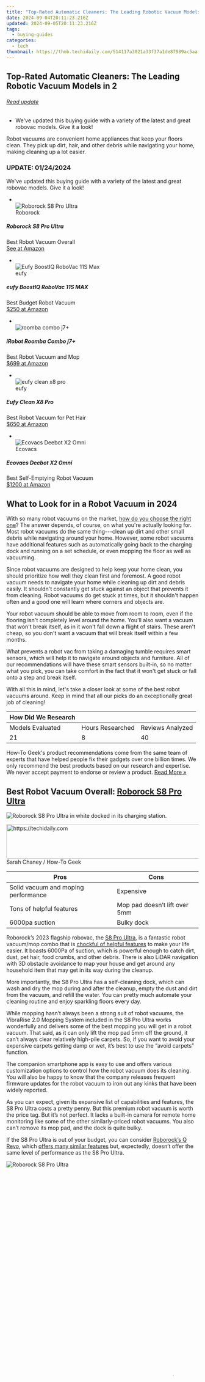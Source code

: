 ```yaml
---
title: "Top-Rated Automatic Cleaners: The Leading Robotic Vacuum Models in 2"
date: 2024-09-04T20:11:23.216Z
updated: 2024-09-05T20:11:23.216Z
tags:
  - buying-guides
categories:
  - tech
thumbnail: https://thmb.techidaily.com/514117a3021a33f37a1de87989ac5aafb2c56d537f2dcd6dd1e7e40ca67a9fa0.jpg
---
```


## Top-Rated Automatic Cleaners: The Leading Robotic Vacuum Models in 2

###### [Read update](https://facebook-record-videos.techidaily.com/2024-approved-virtual-validation-subscribers-buttons-reward-system/) 

* We've updated this buying guide with a variety of the latest and great robovac models. Give it a look!

 Robot vacuums are convenient home appliances that keep your floors clean. They pick up dirt, hair, and other debris while navigating your home, making cleaning up a lot easier.

###  UPDATE: 01/24/2024

 We've updated this buying guide with a variety of the latest and great robovac models. Give it a look!

* [](http://www.amazon.com/dp/B0BR5CGY21/?tag=hotoge-20&ascsubtag=UUhtgUeUpU208961&asc%5Frefurl=https%3A%2F%2Fwww.howtogeek.com%2F749819%2Fbest-robot-vacuum%2F&asc%5Fcampaign=Commerce)  
![Roborock S8 Pro Ultra](https://static1.howtogeekimages.com/wordpress/wp-content/uploads/2024/01/roborock-s8-pro-ultra.png)  
Roborock  
#####  Roborock S8 Pro Ultra  
Best Robot Vacuum Overall  
[See at Amazon](http://www.amazon.com/dp/B0BR5CGY21/?tag=hotoge-20&ascsubtag=UUhtgUeUpU208961&asc%5Frefurl=https%3A%2F%2Fwww.howtogeek.com%2F749819%2Fbest-robot-vacuum%2F&asc%5Fcampaign=Commerce)
* [](https://www.amazon.com/eufy-Super-Thin-Super-Strong-Self-Charging-Medium-Pile/dp/B07R295MLS?tag=hotoge-20&ascsubtag=UUhtgUeUpU208961&asc%5Frefurl=https%3A%2F%2Fwww.howtogeek.com%2F749819%2Fbest-robot-vacuum%2F&asc%5Fcampaign=Commerce)  
![Eufy BoostIQ RoboVac 11S Max](https://static1.howtogeekimages.com/wordpress/wp-content/uploads/2024/01/eufy-boostiq-robovac-11s-max.png)  
eufy  
#####  eufy BoostIQ RoboVac 11S MAX  
Best Budget Robot Vacuum  
[$250 at Amazon](https://www.amazon.com/eufy-Super-Thin-Super-Strong-Self-Charging-Medium-Pile/dp/B07R295MLS?tag=hotoge-20&ascsubtag=UUhtgUeUpU208961&asc%5Frefurl=https%3A%2F%2Fwww.howtogeek.com%2F749819%2Fbest-robot-vacuum%2F&asc%5Fcampaign=Commerce)
* [](https://www.amazon.com/iRobot%C2%AE-Roomba-ComboTM-Self-Emptying-Vacuum/dp/B0BCH3J9RD?tag=hotoge-20&ascsubtag=UUhtgUeUpU208961&asc%5Frefurl=https%3A%2F%2Fwww.howtogeek.com%2F749819%2Fbest-robot-vacuum%2F&asc%5Fcampaign=Commerce)  
![roomba combo j7+](https://static1.howtogeekimages.com/wordpress/wp-content/uploads/2023/12/roomba-combo-j7.png)  
#####  iRobot Roomba Combo j7+  
Best Robot Vacuum and Mop  
[$699 at Amazon](https://www.amazon.com/iRobot%C2%AE-Roomba-ComboTM-Self-Emptying-Vacuum/dp/B0BCH3J9RD?tag=hotoge-20&ascsubtag=UUhtgUeUpU208961&asc%5Frefurl=https%3A%2F%2Fwww.howtogeek.com%2F749819%2Fbest-robot-vacuum%2F&asc%5Fcampaign=Commerce)
* [](https://www.amazon.com/eufy-Self-Empty-Twin-Turbine-Detangling-Navigation/dp/B0C4L8D11B?tag=hotoge-20&ascsubtag=UUhtgUeUpU208961&asc%5Frefurl=https%3A%2F%2Fwww.howtogeek.com%2F749819%2Fbest-robot-vacuum%2F&asc%5Fcampaign=Commerce)  
![eufy clean x8 pro](https://static1.howtogeekimages.com/wordpress/wp-content/uploads/2024/01/eufy-clean-x8-pro.png)  
eufy  
#####  Eufy Clean X8 Pro  
Best Robot Vacuum for Pet Hair  
[$650 at Amazon](https://www.amazon.com/eufy-Self-Empty-Twin-Turbine-Detangling-Navigation/dp/B0C4L8D11B?tag=hotoge-20&ascsubtag=UUhtgUeUpU208961&asc%5Frefurl=https%3A%2F%2Fwww.howtogeek.com%2F749819%2Fbest-robot-vacuum%2F&asc%5Fcampaign=Commerce)
* [](https://amazon.com/dp/B0CDPJ2C94?tag=hotoge-20&ascsubtag=UUhtgUeUpU208961&asc%5Frefurl=https%3A%2F%2Fwww.howtogeek.com%2F749819%2Fbest-robot-vacuum%2F&asc%5Fcampaign=Commerce)  
![Ecovacs Deebot X2 Omni](https://static1.howtogeekimages.com/wordpress/wp-content/uploads/2024/01/ecovacs-deebot-x2-omni.png)  
Ecovacs  
#####  Ecovacs Deebot X2 Omni  
Best Self-Emptying Robot Vacuum  
[$1200 at Amazon](https://amazon.com/dp/B0CDPJ2C94?tag=hotoge-20&ascsubtag=UUhtgUeUpU208961&asc%5Frefurl=https%3A%2F%2Fwww.howtogeek.com%2F749819%2Fbest-robot-vacuum%2F&asc%5Fcampaign=Commerce)

##  What to Look for in a Robot Vacuum in 2024

 With so many robot vacuums on the market, [how do you choose the right one](https://remote-screen-capture.techidaily.com/easyscreen-videotaker-analysis-plus-other-apps-for-2024/)? The answer depends, of course, on what you're actually looking for. Most robot vacuums do the same thing---clean up dirt and other small debris while navigating around your home. However, some robot vacuums have additional features such as automatically going back to the charging dock and running on a set schedule, or even mopping the floor as well as vacuuming.

 Since robot vacuums are designed to help keep your home clean, you should prioritize how well they clean first and foremost. A good robot vacuum needs to navigate your home while cleaning up dirt and debris easily. It shouldn't constantly get stuck against an object that prevents it from cleaning. Robot vacuums do get stuck at times, but it shouldn't happen often and a good one will learn where corners and objects are.

 Your robot vacuum should be able to move from room to room, even if the flooring isn't completely level around the home. You'll also want a vacuum that won't break itself, as in it won't fall down a flight of stairs. These aren't cheap, so you don't want a vacuum that will break itself within a few months.

 What prevents a robot vac from taking a damaging tumble requires smart sensors, which will help it to navigate around objects and furniture. All of our recommendations will have these smart sensors built-in, so no matter what you pick, you can take comfort in the fact that it won't get stuck or fall onto a step and break itself.

 With all this in mind, let's take a closer look at some of the best robot vacuums around. Keep in mind that all our picks do an exceptionally great job of cleaning!

| **How Did We Research** |                  |                  |
| ----------------------- | ---------------- | ---------------- |
| Models Evaluated        | Hours Researched | Reviews Analyzed |
| 21                      | 8                | 40               |

 How-To Geek's product recommendations come from the same team of experts that have helped people fix their gadgets over one billion times. We only recommend the best products based on our research and expertise. We never accept payment to endorse or review a product. [Read More »](https://win-howtos.techidaily.com/resolving-unresponsive-mousepad-problems-on-windows-systems-windows-7810/) 

##  Best Robot Vacuum Overall: [Roborock S8 Pro Ultra](https://www.amazon.com/Pro-Ultra-Self-Washing-Self-Refilling-Self-Emptying-dp-B0BVB5PTDK/dp/B0BVB5PTDK?tag=hotoge-20&ascsubtag=UUhtgUeUpU208961&asc%5Frefurl=https%3A%2F%2Fwww.howtogeek.com%2F749819%2Fbest-robot-vacuum%2F&asc%5Fcampaign=Commerce) 

![Roborock S8 Pro Ultra in white docked in its charging station.](https://static1.howtogeekimages.com/wordpress/wp-content/uploads/2023/07/c4af181f.jpg) 

<!-- affiliate ads begin -->
<a href="https://aligracehair.sjv.io/c/5597632/1918719/19272" target="_top" id="1918719">
  <img src="//a.impactradius-go.com/display-ad/19272-1918719" border="0" alt="https://techidaily.com" width="728" height="90"/>
</a>
<img height="0" width="0" src="https://aligracehair.sjv.io/i/5597632/1918719/19272" style="position:absolute;visibility:hidden;" border="0" />
<!-- affiliate ads end -->
Sarah Chaney / How-To Geek

| Pros                                | Cons                          |
| ----------------------------------- | ----------------------------- |
| Solid vacuum and moping performance | Expensive                     |
| Tons of helpful features            | Mop pad doesn’t lift over 5mm |
| 6000pa suction                      | Bulky dock                    |

 Roborock’s 2023 flagship robovac, the [S8 Pro Ultra](https://www.amazon.com/Pro-Ultra-Self-Washing-Self-Refilling-Self-Emptying-dp-B0BVB5PTDK/dp/B0BVB5PTDK?tag=hotoge-20&ascsubtag=UUhtgUeUpU208961&asc%5Frefurl=https%3A%2F%2Fwww.howtogeek.com%2F749819%2Fbest-robot-vacuum%2F&asc%5Fcampaign=Commerce), is a fantastic robot vacuum/mop combo that is [chockful of helpful features](https://extra-lessons.techidaily.com/updated-canons-spectral-conversion-paid-and-gratis-lut-tools/) to make your life easier. It boasts 6000Pa of suction, which is powerful enough to catch dirt, dust, pet hair, food crumbs, and other debris. There is also LiDAR navigation with 3D obstacle avoidance to map your house and get around any household item that may get in its way during the cleanup. 

 More importantly, the S8 Pro Ultra has a self-cleaning dock, which can wash and dry the mop during and after the cleanup, empty the dust and dirt from the vacuum, and refill the water. You can pretty much automate your cleaning routine and enjoy sparkling floors every day. 

 While mopping hasn’t always been a strong suit of robot vacuums, the VibraRise 2.0 Mopping System included in the S8 Pro Ultra works wonderfully and delivers some of the best mopping you will get in a robot vacuum. That said, as it can only lift the mop pad 5mm off the ground, it can’t always clear relatively high-pile carpets. So, if you want to avoid your expensive carpets getting damp or wet, it’s best to use the “avoid carpets” function. 

 The companion smartphone app is easy to use and offers various customization options to control how the robot vacuum does its cleaning. You will also be happy to know that the company releases frequent firmware updates for the robot vacuum to iron out any kinks that have been widely reported. 

 As you can expect, given its expansive list of capabilities and features, the S8 Pro Ultra costs a pretty penny. But this premium robot vacuum is worth the price tag. But it’s not perfect. It lacks a built-in camera for remote home monitoring like some of the other similarly-priced robot vacuums. You also can’t remove its mop pad, and the dock is quite bulky. 

 If the S8 Pro Ultra is out of your budget, you can consider [Roborock’s Q Revo](https://www.amazon.com/roborock-Auto-Drying-Self-Refilling-Self-Emptying-Avoidance/dp/B0BVVSTJWS/?tag=hotoge-20&ascsubtag=UUhtgUeUpU208961&asc%5Frefurl=https%3A%2F%2Fwww.howtogeek.com%2F749819%2Fbest-robot-vacuum%2F&asc%5Fcampaign=Commerce), which [offers many similar features](https://fox-glue.techidaily.com/in-2024-accelerating-video-success-on-youtube-for-100kplus-views/) but, expectedly, doesn’t offer the same level of performance as the S8 Pro Ultra. 

![Roborock S8 Pro Ultra](https://static1.howtogeekimages.com/wordpress/wp-content/uploads/2024/01/roborock-s8-pro-ultra.png) 

<!-- affiliate ads begin -->
<span id="1542129">
					<video width="864" height="1152" style="cursor:pointer"
           poster="//a.impactradius-go.com/display-clicktoplayimage/1542129.png"
           onclick="if(!this.playClicked){this.play();this.setAttribute('controls',true);this.playClicked=true;}">
	   <source src="//a.impactradius-go.com/display-ad/16836-1542129">
	   <img src="//a.impactradius-go.com/display-clicktoplayimage/1542129.png" style="border: none; height: 100%; width: 100%; object-fit: contain">
	</video>
	<div style="width:540px;text-align:center"><a href="javascript:window.open(decodeURIComponent('https%3A%2F%2F25home.pxf.io%2Fc%2F5597632%2F1542129%2F16836'), '_blank');void(0);">Click here</a></div>
</span>
<img height="0" width="0" src="https://imp.pxf.io/i/5597632/1542129/16836" style="position:absolute;visibility:hidden;" border="0" />
<!-- affiliate ads end -->
![](https://static1.howtogeekimages.com/wordpresshttps://static0.howtogeekimages.com/wordpress/wp-content/uploads/2024/01/htg-best-of-2024-1.png) 

<!-- affiliate ads begin -->
<span id="1982570">
					<video width="576" height="240" style="cursor:pointer"
           poster="//a.impactradius-go.com/display-clicktoplayimage/1982570.png"
           onclick="if(!this.playClicked){this.play();this.setAttribute('controls',true);this.playClicked=true;}">
	   <source src="//a.impactradius-go.com/display-ad/22993-1982570">
	   <img src="//a.impactradius-go.com/display-clicktoplayimage/1982570.png" style="border: none; height: 100%; width: 100%; object-fit: contain">
	</video>
	<div style="width:360px;text-align:center"><a href="javascript:window.open(decodeURIComponent('https%3A%2F%2Fhomestyler.sjv.io%2Fc%2F5597632%2F1982570%2F22993'), '_blank');void(0);">Click here</a></div>
</span>
<img height="0" width="0" src="https://imp.pxf.io/i/5597632/1982570/22993" style="position:absolute;visibility:hidden;" border="0" />
<!-- affiliate ads end -->
Best Robot Vacuum Overall

#####  Roborock S8 Pro Ultra

The Roborock S8 Pro Ultra is a premium robot vacuum cum mop that delivers outstanding performance and a hands-free cleaning experience.

[See at Amazon](http://www.amazon.com/dp/B0BR5CGY21/?tag=hotoge-20&ascsubtag=UUhtgUeUpU208961&asc%5Frefurl=https%3A%2F%2Fwww.howtogeek.com%2F749819%2Fbest-robot-vacuum%2F&asc%5Fcampaign=Commerce) [See at roborock](https://roborock.pxf.io/c/156932/1179705/14848?subId1=UUhtgUeUpU208961&subId2=ehtg&u=https%3A%2F%2Fus.roborock.com%2Fproducts%2Froborock-s8-pro-ultra%2F) [See at Best Buy](https://shop-links.co/link/?exclusive=1&publisher_slug=itechdaily19598&url=https%3A%2F%2Fwww.bestbuy.com%2Fsite%2Froborock-s8-pro-ultra-wht-wi-fi-connected-robot-vacuum-mop-with-rockdock-ultra-dock-white%2F6540937.p) 

<!-- affiliate ads begin -->
<a href="https://aligracehair.sjv.io/c/5597632/2006919/19272" target="_top" id="2006919">
  <img src="//a.impactradius-go.com/display-ad/19272-2006919" border="0" alt="https://techidaily.com" width="728" height="90"/>
</a>
<img height="0" width="0" src="https://aligracehair.sjv.io/i/5597632/2006919/19272" style="position:absolute;visibility:hidden;" border="0" />
<!-- affiliate ads end -->
##  Best Budget Robot Vacuum: [eufy BoostIQ RoboVac 11S Max](https://www.amazon.com/eufy-Super-Thin-Super-Strong-Self-Charging-Medium-Pile/dp/B07R295MLS?tag=hotoge-20&ascsubtag=UUhtgUeUpU208961&asc%5Frefurl=https%3A%2F%2Fwww.howtogeek.com%2F749819%2Fbest-robot-vacuum%2F&asc%5Fcampaign=Commerce) 

![Eufy BoostIQ RoboVac 11S Max](https://static1.howtogeekimages.com/wordpress/wp-content/uploads/2024/01/eufy-boostiq-robovac-11s-max.jpg) 

<!-- affiliate ads begin -->
<span id="1982596">
					<video width="576" height="240" style="cursor:pointer"
           poster="//a.impactradius-go.com/display-clicktoplayimage/1982596.png"
           onclick="if(!this.playClicked){this.play();this.setAttribute('controls',true);this.playClicked=true;}">
	   <source src="//a.impactradius-go.com/display-ad/22993-1982596">
	   <img src="//a.impactradius-go.com/display-clicktoplayimage/1982596.png" style="border: none; height: 100%; width: 100%; object-fit: contain">
	</video>
	<div style="width:360px;text-align:center"><a href="javascript:window.open(decodeURIComponent('https%3A%2F%2Fhomestyler.sjv.io%2Fc%2F5597632%2F1982596%2F22993'), '_blank');void(0);">Click here</a></div>
</span>
<img height="0" width="0" src="https://imp.pxf.io/i/5597632/1982596/22993" style="position:absolute;visibility:hidden;" border="0" />
<!-- affiliate ads end -->
eufy

| Pros                    | Cons                        |
| ----------------------- | --------------------------- |
| Slim design             | No maps or LiDAR navigation |
| Good vacuum performance | No included mop             |
| Easy to use             |                             |
| Affordable              |                             |

 While the [eufy BoostIQ RoboVac 11S Max](https://www.amazon.com/eufy-Super-Thin-Super-Strong-Self-Charging-Medium-Pile/dp/B07R295MLS?tag=hotoge-20&ascsubtag=UUhtgUeUpU208961&asc%5Frefurl=https%3A%2F%2Fwww.howtogeek.com%2F749819%2Fbest-robot-vacuum%2F&asc%5Fcampaign=Commerce) isn’t exactly a cheap robot vacuum, it’s affordable and offers good value for money. The eufy offering is also ultra-simple and perfect for anyone who doesn’t want to fiddle around with apps and settings. Plus, its slimmer profile helps it reach under couches and beds without trouble. 

 The 11S Max has a reasonable 2000Pa suction, and it does a good job on bare floors and efficiently picks up dirt and debris. You will also be happy to know that the built-in dust bin is big enough for a couple of rounds before you need to empty it. 

 Instead of a more sophisticated LiDAR system, the RoboVac 11S Max uses infrared sensors to navigate around your home as a part of bounce navigation. This isn’t very efficient, but it is enough to get the job done. Additionally, in place of a smartphone app, you get a remote to control the vacuum and set the cleaning mode and other options. 

 In other highlights, the eufy robot vacuum doesn’t require network connectivity. So, getting it up and running is as simple as plugging the charging dock, charging it, and using the remote to start a cleaning session. It can run for about 100 minutes on a single charge. 

 Sure, it’s far from the smartest or most feature-rich robot vacuum on the market. But if you want an affordable, no-frills cleaner for your home, the eufy BoostIQ RoboVac 11S Max is a good option.

![Eufy BoostIQ RoboVac 11S Max](https://static1.howtogeekimages.com/wordpress/wp-content/uploads/2024/01/eufy-boostiq-robovac-11s-max.png) 

<!-- affiliate ads begin -->
<a href="https://appsumo.8odi.net/c/5597632/2111968/7443" target="_top" id="2111968">
  <img src="//a.impactradius-go.com/display-ad/7443-2111968" border="0" alt="https://techidaily.com" width="728" height="90"/>
</a>
<img height="0" width="0" src="https://appsumo.8odi.net/i/5597632/2111968/7443" style="position:absolute;visibility:hidden;" border="0" />
<!-- affiliate ads end -->
![](https://static1.howtogeekimages.com/wordpresshttps://static0.howtogeekimages.com/wordpress/wp-content/uploads/2024/01/htg-best-of-2024-1.png) 

Best Budget Robot Vacuum

#####  eufy BoostIQ RoboVac 11S MAX

eufy BoostIQ RoboVac 11S Max is a good choice for basic automated cleaning. It won’t leave a big hole in your pocket and is easy to use.

[$250 at Amazon](https://www.amazon.com/eufy-Super-Thin-Super-Strong-Self-Charging-Medium-Pile/dp/B07R295MLS?tag=hotoge-20&ascsubtag=UUhtgUeUpU208961&asc%5Frefurl=https%3A%2F%2Fwww.howtogeek.com%2F749819%2Fbest-robot-vacuum%2F&asc%5Fcampaign=Commerce) [See at Eufy](https://us.eufy.com/products/t2126113) 

##  Best Robot Vacuum and Mop: [iRobot Roomba Combo j7+](https://www.amazon.com/iRobot%C2%AE-Roomba-ComboTM-Self-Emptying-Vacuum/dp/B0BCH3J9RD?tag=hotoge-20&ascsubtag=UUhtgUeUpU208961&asc%5Frefurl=https%3A%2F%2Fwww.howtogeek.com%2F749819%2Fbest-robot-vacuum%2F&asc%5Fcampaign=Commerce) 

![iRobot Roomba Combo j7+ cleaning a carpet](https://static1.howtogeekimages.com/wordpress/wp-content/uploads/2021/09/iRobot-Roomba-Combo-j7-cleaning-a-carpet.png) 

<!-- affiliate ads begin -->
<span id="1834903">
					<video width="864" height="1536" style="cursor:pointer"
           poster="//a.impactradius-go.com/display-clicktoplayimage/1834903.png"
           onclick="if(!this.playClicked){this.play();this.setAttribute('controls',true);this.playClicked=true;}">
	   <source src="//a.impactradius-go.com/display-ad/16836-1834903">
	   <img src="//a.impactradius-go.com/display-clicktoplayimage/1834903.png" style="border: none; height: 100%; width: 100%; object-fit: contain">
	</video>
	<div style="width:540px;text-align:center"><a href="javascript:window.open(decodeURIComponent('https%3A%2F%2F25home.pxf.io%2Fc%2F5597632%2F1834903%2F16836'), '_blank');void(0);">Click here</a></div>
</span>
<img height="0" width="0" src="https://imp.pxf.io/i/5597632/1834903/16836" style="position:absolute;visibility:hidden;" border="0" />
<!-- affiliate ads end -->
_Tyler Hayes / How-To Geek_

| Pros                                                       | Cons      |
| ---------------------------------------------------------- | --------- |
| Can go from mopping to vacuuming without manual input      | Expensive |
| Charging station holds two months of debris                |           |
| Powerful smartphone app lets you personalize your cleaning |           |

 The big selling point of the [iRobot Roomba Combo j7+](https://www.amazon.com/iRobot%C2%AE-Roomba-ComboTM-Self-Emptying-Vacuum/dp/B0BCH3J9RD?tag=hotoge-20&ascsubtag=UUhtgUeUpU208961&asc%5Frefurl=https%3A%2F%2Fwww.howtogeek.com%2F749819%2Fbest-robot-vacuum%2F&asc%5Fcampaign=Commerce) is its ability to go from mopping floors to vacuuming carpets without any manual input. This lets you automate your entire cleaning schedule, although it'll cost you a pretty penny---the j7+ clocks in at $1,100.

 The only product on this list that's more expensive is the [Roborock S7 MaxV Ultra](https://extra-tips.techidaily.com/unlocking-srt-expertise-essential-insights/), but no doubt you're getting a lot of great features for your investment. Aside from its ability to stow away its mop when moving onto carpet, the Combo j7+ offers a high-end avoidance and mapping system, the ability to empty its dustbin when done cleaning, and software that adapts to your home.

 Of course, all those cool features mean nothing if the Roomba Combo j7+ can't effectively clean your carpet. But, thanks to a sweeping edge brush, multi-surface rubber brush, and enough suction to remove just about anything tangled in your carpet, you can rest easy knowing your floors are nice and tidy after this Roomba runs.

 For homes that have both hardwood and carpet, the versatility offered by the Roomba Combo j7+ is unparalleled. As long as you don't mind the hefty price tag, this robot vacuum is the best way to automate all your floor-related chores.

![roomba combo j7+](https://static1.howtogeekimages.com/wordpress/wp-content/uploads/2023/12/roomba-combo-j7.png) 

![](https://static1.howtogeekimages.com/wordpresshttps://static0.howtogeekimages.com/wordpress/wp-content/uploads/2024/01/htg-best-of-2024-1.png) 

Best Robot Vacuum and Mop

#####  iRobot Roomba Combo j7+

$699 $1100 Save $401 

It's a bit on the pricey side, but the Roomba Combo j7+ can go from mopping to vacuuming without any manual input. That alone makes it worth a closer look.

[$699 at Amazon](https://www.amazon.com/iRobot%C2%AE-Roomba-ComboTM-Self-Emptying-Vacuum/dp/B0BCH3J9RD?tag=hotoge-20&ascsubtag=UUhtgUeUpU208961&asc%5Frefurl=https%3A%2F%2Fwww.howtogeek.com%2F749819%2Fbest-robot-vacuum%2F&asc%5Fcampaign=Commerce) [See at bestbuy](https://shop-links.co/link/?exclusive=1&publisher_slug=itechdaily19598&url=https%3A%2F%2Fwww.bestbuy.com%2Fsite%2Firobot__roomba_combo%2F6519640.p%3FskuId%3D6519640) [See at Target](https://shop-links.co/link/?exclusive=1&publisher_slug=itechdaily19598&url=https%3A%2F%2Fwww.target.com%2Fp%2Firobot%255Froomba%255Fcombo%255F%2F-%2FA-87576198) 

<!-- affiliate ads begin -->
<a href="https://appsumo.8odi.net/c/5597632/2068433/7443" target="_top" id="2068433">
  <img src="//a.impactradius-go.com/display-ad/7443-2068433" border="0" alt="https://techidaily.com" width="728" height="90"/>
</a>
<img height="0" width="0" src="https://appsumo.8odi.net/i/5597632/2068433/7443" style="position:absolute;visibility:hidden;" border="0" />
<!-- affiliate ads end -->
##  Best Robot Vacuum for Pet Hair: [eufy Clean X8 Pro](https://www.amazon.com/eufy-Self-Empty-Twin-Turbine-Detangling-Navigation/dp/B0C4L8D11B?tag=hotoge-20&ascsubtag=UUhtgUeUpU208961&asc%5Frefurl=https%3A%2F%2Fwww.howtogeek.com%2F749819%2Fbest-robot-vacuum%2F&asc%5Fcampaign=Commerce) 

![Eufy X8 Pro with its base station](https://static1.howtogeekimages.com/wordpress/wp-content/uploads/wm/2023/10/eufy-7.jpg) 

Dave McQuilling / HowToGeek

| Pros                                 | Cons                             |
| ------------------------------------ | -------------------------------- |
| Powerful suction                     | Mopping isn’t great              |
| Excellent at dealing with pet dander | Can’t avoid carpet while mopping |
| Self-empty station is helpful        |                                  |

 If you are tired of your existing robot vacuum struggling with pet hair, it’s time to get the [eufy Clean X8 Pro](https://www.amazon.com/eufy-Self-Empty-Twin-Turbine-Detangling-Navigation/dp/B0C4L8D11B?tag=hotoge-20&ascsubtag=UUhtgUeUpU208961&asc%5Frefurl=https%3A%2F%2Fwww.howtogeek.com%2F749819%2Fbest-robot-vacuum%2F&asc%5Fcampaign=Commerce). It comes with twin 4,000pa suction turbines and an Active Detangling feature to suck dust, debris, and pet hair efficiently without anything getting tangled in the bottom roller brush. This is possible thanks to the included comb that removes the tangled hair and fur from the brush as the X8 Pro cleans your house.

 Besides its [superior handling of pet dander](https://screen-mirror.techidaily.com/in-2024-guide-to-mirror-your-honor-magic-v2-to-other-android-devices-drfone-by-drfone-android/), the eufy offering comes with a sleek and slim auto-empty station and built-in mop. While the auto-empty station is helpful and can store debris for up to 45 days, the [mop isn’t super effective](https://www.techhive.com/article/2115083/eufy-x8-pro-review.html). It’s okay for removing surface-level grime, but not much more than that. It can’t also prevent itself from mopping carpets without a no-go zone. But that’s a problem with most robot vacuums in its price range. 

 In other features, the LiDAR sensors and AI obstacle avoidance work well and are effective in mapping your house and avoiding household items. The companion app is also easy to use and gives you plenty of control over how the X8 Pro cleans different rooms. 

 All in all, it’s an easy recommendation for pet owners. But if you want excellent mopping skills, you will be better off with our best overall or best robot vacuum and mop picks. 

![eufy clean x8 pro](https://static1.howtogeekimages.com/wordpress/wp-content/uploads/2024/01/eufy-clean-x8-pro.png) 

![](https://static1.howtogeekimages.com/wordpresshttps://static0.howtogeekimages.com/wordpress/wp-content/uploads/2024/01/htg-best-of-2024-1.png) 

<!-- affiliate ads begin -->
<a href="https://aligracehair.sjv.io/c/5597632/1938750/19272" target="_top" id="1938750">
  <img src="//a.impactradius-go.com/display-ad/19272-1938750" border="0" alt="https://techidaily.com" width="728" height="90"/>
</a>
<img height="0" width="0" src="https://aligracehair.sjv.io/i/5597632/1938750/19272" style="position:absolute;visibility:hidden;" border="0" />
<!-- affiliate ads end -->
Best Robot Vacuum for Pet Hair

#####  Eufy Clean X8 Pro

eufy Clean X8 Pro is fantastic at cleaning pet hair and dander, and its auto-empty station certainly comes in handy.

[$650 at Amazon](https://www.amazon.com/eufy-Self-Empty-Twin-Turbine-Detangling-Navigation/dp/B0C4L8D11B?tag=hotoge-20&ascsubtag=UUhtgUeUpU208961&asc%5Frefurl=https%3A%2F%2Fwww.howtogeek.com%2F749819%2Fbest-robot-vacuum%2F&asc%5Fcampaign=Commerce) [See at Best Buy](https://shop-links.co/link/?exclusive=1&publisher_slug=itechdaily19598&url=https%3A%2F%2Fwww.bestbuy.com%2Fsite%2Feufy-x8-pro-robotic-vacuum-with-self-empty-station-black%2F6562681.p) [See at Eufy](https://us.eufy.com/products/t2276111) 

##  Best Self-Emptying Robot Vacuum: [Ecovacs Deebot X2 Omni](https://www.amazon.com/ECOVACS-Self-Emptying-Auto-Refill-Obstacle-Avoidance/dp/B0CDPJ2C94?tag=hotoge-20&ascsubtag=UUhtgUeUpU208961&asc%5Frefurl=https%3A%2F%2Fwww.howtogeek.com%2F749819%2Fbest-robot-vacuum%2F&asc%5Fcampaign=Commerce) 

![Ecovacs Deebot X2 Omni docked in station.](https://static1.howtogeekimages.com/wordpress/wp-content/uploads/wm/2023/09/ecovacs-deebot-x2-omni-7.png) 

Joe Fedewa / How-To Geek

| Pros                                        | Cons                                     |
| ------------------------------------------- | ---------------------------------------- |
| Excellent vacuum and mop performance        | Expensive                                |
| D shape helps with corner and edge cleaning | Mop can’t always clear high-pile carpets |
| Built-in camera for home monitoring         |                                          |

 Ecovacs has some excellent robot vacuums in its portfolio, and the [Deebot X2 Omni](https://www.amazon.com/ECOVACS-Self-Emptying-Auto-Refill-Obstacle-Avoidance/dp/B0CDPJ2C94?tag=hotoge-20&ascsubtag=UUhtgUeUpU208961&asc%5Frefurl=https%3A%2F%2Fwww.howtogeek.com%2F749819%2Fbest-robot-vacuum%2F&asc%5Fcampaign=Commerce) is no exception. It’s an all-around solid offering that looks different from the typical circular robot vacuums with its D-shaped design. Besides giving it an interesting look, the design is helpful in X2 Omni cleaning corners and edges.

 It also boasts an impressive 8,000Pa suction to drag in all the dirt, dust, hair, and other debris from your floors. Additionally, you get spinning mop pads that do an excellent job of mopping. But while the X2 Omni can lift up the mop pads to avoid carpets when it detects them, it isn’t always able to [clear carpets](https://www.pcmag.com/reviews/ecovacs-deebot-x2-omni). 

 Another highlight of the X2 Omni is its self-cleaning ability. Besides transferring the contents of its internal dust bin to the dock, it can also clean the mop pads, dry them with hot air, and fill in the water for the next round of mopping. So you essentially get autonomous cleaning, at least until you need to clear out the dock’s dust bag and fill in the water. 

 There is also a camera on-board, which, apart from helping the vacuum navigate, can be used to watch your home on your phone or have two-way calls. 

 As you can expect, all these helpful features add up, and the Ecovas Deebot X2 Omni is expensive. But if you have the budget, the [X2 Omni won’t disappoint you](https://fox-access.techidaily.com/updated-top-rated-asmr-gear-high-quality-priced-right-for-2024/). 

![Ecovacs Deebot X2 Omni](https://static1.howtogeekimages.com/wordpress/wp-content/uploads/2024/01/ecovacs-deebot-x2-omni.png) 

<!-- affiliate ads begin -->
<a href="https://aligracehair.sjv.io/c/5597632/2016148/19272" target="_top" id="2016148">
  <img src="//a.impactradius-go.com/display-ad/19272-2016148" border="0" alt="https://techidaily.com" width="728" height="90"/>
</a>
<img height="0" width="0" src="https://aligracehair.sjv.io/i/5597632/2016148/19272" style="position:absolute;visibility:hidden;" border="0" />
<!-- affiliate ads end -->
![](https://static1.howtogeekimages.com/wordpresshttps://static0.howtogeekimages.com/wordpress/wp-content/uploads/2024/01/htg-best-of-2024-1.png) 

Best Self-Emptying Robot Vacuum

#####  Ecovacs Deebot X2 Omni

$1200 $1500 Save $300 

There is much to like about the Ecovacs Deebot X2 Omni. It has a versatile self-emptying station, powerful suction vacuum, and impressive mop pods.

[Ecovacs](https://www.anrdoezrs.net/links/3607085/type/dlg/sid/UUhtgUeUpU208961/https://www.ecovacs.com/us/deebot-robotic-vacuum-cleaner/deebot-x2-omni) [$1200 at Amazon](https://amazon.com/dp/B0CDPJ2C94?tag=hotoge-20&ascsubtag=UUhtgUeUpU208961&asc%5Frefurl=https%3A%2F%2Fwww.howtogeek.com%2F749819%2Fbest-robot-vacuum%2F&asc%5Fcampaign=Commerce)

<ins class="adsbygoogle"
     style="display:block"
     data-ad-format="autorelaxed"
     data-ad-client="ca-pub-7571918770474297"
     data-ad-slot="1223367746"></ins>



<ins class="adsbygoogle"
     style="display:block"
     data-ad-client="ca-pub-7571918770474297"
     data-ad-slot="8358498916"
     data-ad-format="auto"
     data-full-width-responsive="true"></ins>

<span class="atpl-alsoreadstyle">Also read:</span>
<div><ul>
<li><a href="https://instagram-clips.techidaily.com/new-2024-approved-advanced-techniques-for-using-the-instagram-sticker-question-mark/"><u>[New] 2024 Approved  Advanced Techniques for Using the Instagram Sticker Question Mark</u></a></li>
<li><a href="https://screen-mirroring-recording.techidaily.com/updated-2024-approved-essential-tools-and-tricks-for-minecraft-recordings/"><u>[Updated] 2024 Approved  Essential Tools and Tricks for Minecraft Recordings</u></a></li>
<li><a href="https://article-helps.techidaily.com/updated-2024-approved-unleash-potential-understanding-and-altering-account-numbers/"><u>[Updated] 2024 Approved  Unleash Potential  Understanding and Altering Account Numbers</u></a></li>
<li><a href="https://screen-activity-recording.techidaily.com/updated-expert-advice-hassle-free-recordings-with-ios-devices-for-2024/"><u>[Updated] Expert Advice  Hassle-Free Recordings with iOS Devices for 2024</u></a></li>
<li><a href="https://twitter-videos.techidaily.com/updated-in-2024-cross-platform-comedy-best-meme-contenders/"><u>[Updated] In 2024, Cross-Platform Comedy  Best Meme Contenders</u></a></li>
<li><a href="https://fox-helps.techidaily.com/updated-nurturing-natural-light-within-domestic-spaces/"><u>[Updated] Nurturing Natural Light Within Domestic Spaces</u></a></li>
<li><a href="https://extra-resources.techidaily.com/2024-approved-colors-unveiled-the-comprehensive-tutorial/"><u>2024 Approved  Colors Unveiled  The Comprehensive Tutorial</u></a></li>
<li><a href="https://location-social.techidaily.com/3-things-you-must-know-about-fake-snapchat-location-on-poco-c51-drfone-by-drfone-virtual-android/"><u>3 Things You Must Know about Fake Snapchat Location On Poco C51 | Dr.fone</u></a></li>
<li><a href="https://location-fake.techidaily.com/3utools-virtual-location-not-working-on-meizu-21-fix-now-drfone-by-drfone-virtual-android/"><u>3uTools Virtual Location Not Working On Meizu 21? Fix Now | Dr.fone</u></a></li>
<li><a href="https://howto.techidaily.com/4-ways-to-fix-android-blue-screen-of-death-on-xiaomi-civi-3-disney-100th-anniversary-edition-drfone-by-drfone-fix-android-problems-fix-android-problems/"><u>4 Ways to Fix Android Blue Screen of Death On Xiaomi Civi 3 Disney 100th Anniversary Edition | Dr.fone</u></a></li>
<li><a href="https://buynow-marvelous.techidaily.com/a-modern-spin-on-a-beloved-franchise-unpacking-the-latest-ratchet-and-clank-game/"><u>A Modern Spin on a Beloved Franchise - Unpacking the Latest Ratchet & Clank Game</u></a></li>
<li><a href="https://buynow-marvelous.techidaily.com/choosing-a-sound-companion-how-google-nest-audio-stands-up-to-apples-homepod/"><u>Choosing a Sound Companion: How Google Nest Audio Stands Up to Apple's HomePod</u></a></li>
<li><a href="https://buynow-marvelous.techidaily.com/choosing-the-right-exercise-band-for-your-goals-best-picks/"><u>Choosing the Right Exercise Band for Your Goals - Best Picks</u></a></li>
<li><a href="https://buynow-marvelous.techidaily.com/comprehensive-review-of-the-razer-book-13-a-mini-beasts-bite/"><u>Comprehensive Review of the Razer Book 13 – A Mini Beast's Bite</u></a></li>
<li><a href="https://sound-issues.techidaily.com/eliminate-audio-glitches-fixing-dell-sound-drivers-under-windows-7/"><u>Eliminate Audio Glitches: Fixing Dell Sound Drivers Under Windows 7</u></a></li>
<li><a href="https://buynow-marvelous.techidaily.com/evaluating-the-robust-apc-back-ups-pro-nv1500-unmatched-energy-backup-with-plenty-of-outlets-and-hot-swappable-cells-for-seamless-power-continuity/"><u>Evaluating the Robust APC Back-UPS Pro Nv1500: Unmatched Energy Backup with Plenty of Outlets and Hot Swappable Cells for Seamless Power Continuity</u></a></li>
<li><a href="https://buynow-marvelous.techidaily.com/experience-enhanced-convenience-with-mods-innovative-easy-sidecar-electric-bike/"><u>Experience Enhanced Convenience with Mod's Innovative Easy Sidecar Electric Bike</u></a></li>
<li><a href="https://buynow-marvelous.techidaily.com/expert-analysis-of-the-amplifi-hd-router-setup-say-goodbye-to-weak-signal-areas/"><u>Expert Analysis of the Amplifi HD Router Setup: Say Goodbye to Weak Signal Areas!</u></a></li>
<li><a href="https://buynow-marvelous.techidaily.com/fitbit-charge-3-a-timeless-choice-for-health-enthusiasts-reviewed/"><u>Fitbit Charge 3: A Timeless Choice for Health Enthusiasts Reviewed</u></a></li>
<li><a href="https://buynow-marvelous.techidaily.com/fitbit-sense-vs-apple-watch-the-ultimate-wellness-contender/"><u>Fitbit Sense Vs. Apple Watch: The Ultimate Wellness Contender</u></a></li>
<li><a href="https://buynow-marvelous.techidaily.com/garmin-venu-review-a-smart-247-fitness-and-health-tracking-companion/"><u>Garmin Venu Review: A Smart 24/7 Fitness and Health-Tracking Companion</u></a></li>
<li><a href="https://hardware-updates.techidaily.com/how-to-get-the-newest-amd-radeon-hd-amzradeon-7870-drivers-and-upgrades-on-windows-10-system/"><u>How to Get the Newest AMD Radeon HD Amz\\Radeon 7870 Drivers & Upgrades on Windows 10 System</u></a></li>
<li><a href="https://buynow-marvelous.techidaily.com/how-to-upgrade-a-macbook-pro-with-an-ssd/"><u>How to Upgrade a MacBook Pro With an SSD</u></a></li>
<li><a href="https://hardware-updates.techidaily.com/hp-officejet-3830-printer-driver-pack-for-windows-free-download/"><u>HP OfficeJet 3830 Printer Driver Pack for Windows - Free Download</u></a></li>
<li><a href="https://bypass-frp.techidaily.com/in-2024-5-quick-methods-to-bypass-vivo-y100a-frp-by-drfone-android/"><u>In 2024, 5 Quick Methods to Bypass Vivo Y100A FRP</u></a></li>
<li><a href="https://activate-lock.techidaily.com/in-2024-a-comprehensive-guide-to-icloud-unlock-from-iphone-15-pro-max-online-by-drfone-ios/"><u>In 2024, A Comprehensive Guide to iCloud Unlock From iPhone 15 Pro Max Online</u></a></li>
<li><a href="https://android-unlock.techidaily.com/in-2024-how-to-reset-a-samsung-galaxy-a34-5g-phone-that-is-locked-by-drfone-android/"><u>In 2024, How to Reset a Samsung Galaxy A34 5G Phone that is Locked?</u></a></li>
<li><a href="https://unlock-android.techidaily.com/in-2024-how-to-unlock-xiaomi-redmi-note-12-pro-5g-phone-without-pin-by-drfone-android/"><u>In 2024, How to Unlock Xiaomi Redmi Note 12 Pro 5G Phone without PIN</u></a></li>
<li><a href="https://ios-unlock.techidaily.com/in-2024-unlock-your-disabled-apple-iphone-8-without-itunes-in-5-ways-by-drfone-ios/"><u>In 2024, Unlock Your Disabled Apple iPhone 8 Without iTunes in 5 Ways</u></a></li>
<li><a href="https://buynow-marvelous.techidaily.com/in-depth-analysis-xbox-one-x-the-reigning-champion-in-modern-consoles/"><u>In-Depth Analysis: Xbox One X - The Reigning Champion in Modern Consoles</u></a></li>
<li><a href="https://buynow-marvelous.techidaily.com/inside-the-hp-omen-obelisk-unmatched-performance-and-affordable-pricing-in-one-gaming-pc/"><u>Inside the HP Omen Obelisk: Unmatched Performance & Affordable Pricing in One Gaming PC</u></a></li>
<li><a href="https://tech-haven.techidaily.com/make-your-android-smart-embrace-the-future-with-chatgpt-now-available-on-mobile-phones/"><u>Make Your Android Smart: Embrace the Future with ChatGPT Now Available on Mobile Phones</u></a></li>
<li><a href="https://buynow-marvelous.techidaily.com/master-your-photos-the-ultimate-guide-to-using-and-reviewing-anthropicss-smart-editing-tool/"><u>Master Your Photos: The Ultimate Guide to Using and Reviewing Anthropics's Smart Editing Tool</u></a></li>
<li><a href="https://buynow-marvelous.techidaily.com/minecraft-tales-by-the-campfire-costume-collection-an-expert-review-and-insightful-ratings/"><u>Minecraft 'Tales by the Campfire' Costume Collection - An Expert Review and Insightful Ratings</u></a></li>
<li><a href="https://buynow-marvelous.techidaily.com/silly-fun-with-plants-vs-zombies-an-in-depth-neighborville-game-review/"><u>Silly Fun with Plants Vs. Zombies - An In-Depth Neighborville Game Review</u></a></li>
<li><a href="https://buynow-marvelous.techidaily.com/the-essential-device-checklist-for-beachside-chill/"><u>The Essential Device Checklist for Beachside Chill</u></a></li>
<li><a href="https://buynow-marvelous.techidaily.com/the-most-advanced-police-radios-in-24/"><u>The Most Advanced Police Radios in '24</u></a></li>
<li><a href="https://unlock-android.techidaily.com/the-ultimate-guide-how-to-bypass-swipe-screen-to-unlock-on-honor-device-by-drfone-android/"><u>The Ultimate Guide How to Bypass Swipe Screen to Unlock on Honor Device</u></a></li>
<li><a href="https://buynow-marvelous.techidaily.com/top-performing-video-doorbells-on-the-market-rankings-and-reviews-featuring-ring-doorbell-two/"><u>Top-Performing Video Doorbells on the Market: Rankings and Reviews, Featuring Ring Doorbell Two</u></a></li>
<li><a href="https://facebook.techidaily.com/transforming-home-entertainment-with-facebook-portals-for-videocalls/"><u>Transforming Home Entertainment with Facebook Portals for Videocalls</u></a></li>
<li><a href="https://buynow-marvelous.techidaily.com/ultimate-power-backup-for-gamers-comprehensive-apg-gaming-ups-assessment/"><u>Ultimate Power Backup for Gamers: Comprehensive APG Gaming UPS Assessment</u></a></li>
<li><a href="https://buynow-marvelous.techidaily.com/unlock-affordable-digital-delights-with-the-2020-lenovo-tab-m10-hd-a-review-for-budget-tech-enthusiasts/"><u>Unlock Affordable Digital Delights with The 2020 Lenovo Tab M10 HD: A Review for Budget Tech Enthusiasts</u></a></li>
<li><a href="https://buynow-marvelous.techidaily.com/unveiling-affordable-power-the-complete-google-pixel-4a-5g-handset-evaluation/"><u>Unveiling Affordable Power: The Complete Google Pixel 4a 5G Handset Evaluation</u></a></li>
<li><a href="https://buynow-marvelous.techidaily.com/unveiling-the-power-of-top-race-rc-rock-crawlers-in-all-terrain-performance/"><u>Unveiling the Power of Top Race RC Rock Crawlers in All-Terrain Performance</u></a></li>
<li><a href="https://buynow-marvelous.techidaily.com/why-s55-is-the-best-affordable-option-for-extended-radar-detection-explore-our-comprehensive-escortpassports-review/"><u>Why S55 Is the Best Affordable Option for Extended Radar Detection - Explore Our Comprehensive EscortPassport's Review</u></a></li>
<li><a href="https://solve-manuals.techidaily.com/abbyy-ai-ocr-4/"><u>パーソルグループの名刺管理システムにABBYY AI OCRを実装: モバイル且つ4枚まとめて高精度読み取り</u></a></li>
</ul></div>
